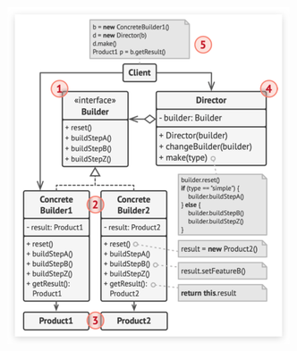 <p align="center"><img style="display: block; width: 600px; margin: 0 auto;" src=img/2021-03-24-17-00-31.png alt="no image found"></p>